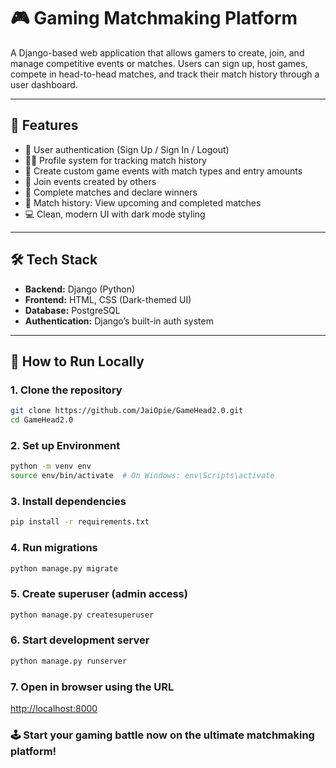 # 🎮 Gaming Matchmaking Platform

A Django-based web application that allows gamers to create, join, and manage competitive events or matches. Users can sign up, host games, compete in head-to-head matches, and track their match history through a user dashboard.

---

## 🚀 Features

- 🔐 User authentication (Sign Up / Sign In / Logout)
- 🧑‍💼 Profile system for tracking match history
- 🎯 Create custom game events with match types and entry amounts
- 👫 Join events created by others
- 🏁 Complete matches and declare winners
- 🧾 Match history: View upcoming and completed matches
- 💻 Clean, modern UI with dark mode styling

---

## 🛠️ Tech Stack

- **Backend:** Django (Python)
- **Frontend:** HTML, CSS (Dark-themed UI)
- **Database:** PostgreSQL
- **Authentication:** Django’s built-in auth system

---

## 🧪 How to Run Locally

### 1. Clone the repository
```bash
git clone https://github.com/JaiOpie/GameHead2.0.git
cd GameHead2.0
```
### 2. Set up Environment
```bash
python -m venv env
source env/bin/activate  # On Windows: env\Scripts\activate
```

### 3. Install dependencies
```bash
pip install -r requirements.txt
```

### 4. Run migrations
```bash
python manage.py migrate
```
### 5. Create superuser (admin access)
```bash
python manage.py createsuperuser
```
### 6. Start development server
```bash
python manage.py runserver
```
### 7. Open in browser using the URL

[http://localhost:8000](http://localhost:8000)

### 🕹️ Start your gaming battle now on the ultimate matchmaking platform!